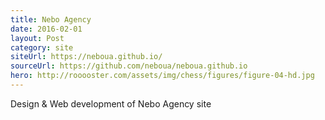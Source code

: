 ```yaml
---
title: Nebo Agency
date: 2016-02-01
layout: Post
category: site
siteUrl: https://neboua.github.io/
sourceUrl: https://github.com/neboua/neboua.github.io
hero: http://rooooster.com/assets/img/chess/figures/figure-04-hd.jpg
---
```


Design & Web development of Nebo Agency site
